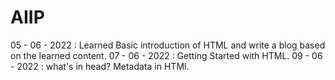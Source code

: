 # AIIP
05 - 06 - 2022 : Learned Basic introduction of HTML and write a blog based on the learned content.
07 - 06 - 2022 : Getting Started with HTML.
09 - 06 - 2022 : what's in head? Metadata in HTMl.
